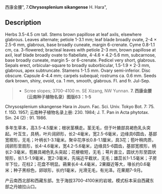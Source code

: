 西康金腰",
7.**Chrysosplenium sikangense** H. Hara",

## Description
Herbs 3.5-4.5 cm tall. Stems brown papillose at leaf axils, elsewhere glabrous. Leaves alternate; petiole 1-3.1 mm; leaf blade broadly ovate, 2-4 × 2.5-6 mm, glabrous, base broadly cuneate, margin 6-crenate. Cyme 0.8-1.1 cm, ca. 3-flowered; bracteal leaves with petiole 2-3 mm, brown papillose at axil, leaf blade broadly ovate to flabellate, 4-4.6 × 4.2-5.6 mm, subcarnose, base broadly cuneate, margin 5- or 6-crenate. Pedicel very short, glabrous. Sepals erect, orbicular-square to broadly suborbicular, 1.5-1.9 × 2-3 mm, glabrous, apex subtruncate. Stamens 1-1.5 mm. Ovary semi-inferior. Disc obscure. Capsule 4-4.4 mm; carpels subequal; rostrums ca. 0.6 mm. Seeds dark brown, shiny, ovoid, ca. 1 mm, smooth, glabrous. Fl. and fr. Jul-Sep.

> * Scree slopes; 3700-4100 m. SE Xizang, NW Yunnan.
**7. 西康金腰（云南种子植物名录）图版63：1-5**

Chrysosplenium sikangense Hara in Journ. Fac. Sci. Univ. Tokyo Bot. 7: 75. f. 15D. 1957; 云南种子植物名录上册: 230. 1984; J. T. Pan in Acta phytotax. Sin. 24 (2) : 91. 1986.

多年生草本，高3.5-4.5厘米；根状茎横走。茎无毛，但于叶腋部具褐色乳头突起。叶互生，具柄，叶片阔卵形，长2-4毫米，宽2.5-6毫米，边缘具6圆齿，基部宽楔形，无毛；叶柄长1-3.1毫米。聚伞花序长0.8-1.1厘米，具3花；苞叶稍肉质，阔卵形至扇形，长4-4.6毫米，宽4.2-5.6毫米，边缘具5-6圆齿，基部宽楔形，柄长2-3毫米，苞腋具褐色乳头突起；花梗极短，无毛；萼片直立，圆状方形至圆状矩形，长1.5-1.9毫米，宽2-3毫米，先端近平截状，无毛；雄蕊长1-1.5毫米；子房半下位，花柱2；花盘不明显。蒴果长4-4.4毫米，2果瓣近等大，喙长约0.6毫米；种子黑棕色，卵球形，长约1毫米，光滑无毛，有光泽。花果期7-9月。

产云南西北部和西藏东部。生于海拔3700-4100米的岩坡。模式标本采自西藏东部之丹娘拉山口。
